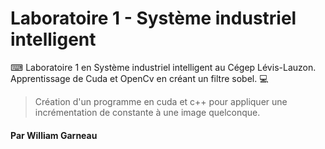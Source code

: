 # Laboratoire 1 - Système industriel intelligent
⌨ Laboratoire 1 en Système industriel intelligent au Cégep Lévis-Lauzon. Apprentissage de Cuda et OpenCv en créant un filtre sobel. 💻

> Création d'un programme en cuda et c++ pour appliquer une incrémentation de constante à une image quelconque.

 #### Par William Garneau 
